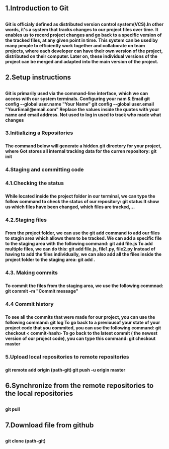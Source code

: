 <h2>1.Introduction to Git<h2>
    <h4>Git is officialy defined as distributed version control system(VCS).In other words, it's a system that tracks changes to our project files   
    over time. It enables us to record project changes and go back to a specific version of the tracked files, at any given point in time. This  
    system can be used by many people to efficiently work together and collaborate on team projects, where each developer can have their own  
    version of the project, distributed on their computer. Later on, these individual versions of the project can be merged and adapted into the  
    main version of the project.<h4>

<h2>2.Setup instructions<h2>
    <h4>Git is primarily used via the command-line interface, which we can access with our system terminals.  
    Configuring your nam & Email  
        git config --global user.name "Your Name"  
        git config --global user.email "YourEmail@email.com"  
    Replace the values inside the quotes with your name and email address. 
    Not used to log in  
    used to track who made what changes<h4> 
    
<h3>3.Initializing a Repositories<h3>
    <h4>The command below will generate a hidden.git directory for your project, where Got stores all internal tracking data for the curren repository:   
        git init<h4>
<h3>4.Staging and committing code<h3>
<h3>4.1.Checking the status<h3>
    <h4>While located inside the project folder in our terminal, we can type the follow command to check the status of our repository:  
        git status
    It show us which files have been changed, which files are tracked,...<h4>
<h3>4.2.Staging files<h3>
    <h4>From the project folder, we can use the git add command to add our files to stagin area which allows them to be tracked. 
    We can add a specific file to the staging area with the following command:  
        git add file.js  
    To add multiple files, we can do this:  
        git add file.js, file1.py, file2.py  
    Instead of having to add the files individually, we can also add all the files inside  
    the project folder to the staging area:  
       git add .<h4>
<h3>4.3. Making commits<h3>
    <h4>To commit the files from the staging area, we use the following commnad:  
        git commit -m "Commit message"<h4>
<h3>4.4 Commit history<h3>
    <h4>To see all the commits that were made for our project, you can use the following command:  
        git log
    To go back to a previousof your state of your project code that you commited, you can use the following command:  
        git checkout < commit-hash>
    To go back to the latest commit ( the newest version of our project code), you can type this command:  
        git checkout master<h4>
<h3>5.Upload local repositories to remote repositories<h3>
    <h4>git remote add origin (path-git) 
    git push -u origin master<h4>
<h2>6.Synchronize from the remote repositories to the local repositories<h2>
    <h4>git pull<h4>
<h2>7.Download file from github<h2>
    <h4>git clone (path-git)<h4>